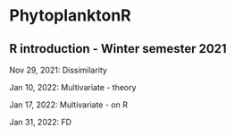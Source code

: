 # PhytoplanktonR
## R introduction - Winter semester 2021

Nov 29, 2021: Dissimilarity

Jan 10, 2022: Multivariate - theory

Jan 17, 2022: Multivariate - on R

Jan 31, 2022: FD
